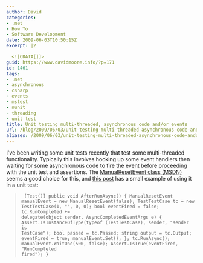 ```yaml
---
author: David
categories:
- .net
- How To
- Software Development
date: 2009-06-03T10:50:15Z
excerpt: |2

  <![CDATA[]]>
guid: https://www.davidmoore.info/?p=171
id: 1461
tags:
- .net
- asynchronous
- csharp
- events
- mstest
- nunit
- threading
- unit test
title: Unit testing multi-threaded, asynchronous code and/or events
url: /blog/2009/06/03/unit-testing-multi-threaded-asynchronous-code-andor-events/
aliases: /2009/06/03/unit-testing-multi-threaded-asynchronous-code-andor-events/
---
```


I've been writing some unit tests recently that test some multi-threaded functionality. Typically this involves hooking up some event handlers then waiting for some asynchronous code to fire the event before proceeding with the unit test and assertions. The <a title="ManualResetEvent Class @ MSDN" href="https://msdn.microsoft.com/en-us/library/system.threading.manualresetevent.aspx">ManualResetEvent class (MSDN)</a> seems a good choice for this, and <a title="Unit Testing Multi-Threaded Asynchronous Events" href="https://jopinblog.wordpress.com/2007/07/10/unit-testing-multi-threaded-asynchronous-events/">this post</a> has a small example of using it in a unit test: <blockquote> <pre><code> [Test()] public void AfterRunAsync() { ManualResetEvent manualEvent = new ManualResetEvent(false); TestTestCase tc = new TestTestCase(1, "", 0, 0); bool eventFired = false; tc.RunCompleted += delegate(object sender, AsyncCompletedEventArgs e) { Assert.IsInstanceOfType(typeof (TestTestCase), sender, "sender is TestCase"); bool passed = tc.Passed; string output = tc.Output; eventFired = true; manualEvent.Set(); }; tc.RunAsync(); manualEvent.WaitOne(500, false); Assert.IsTrue(eventFired, "RunCompleted fired"); } </code></pre> </blockquote>